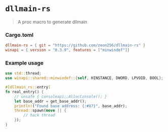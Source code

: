# `dllmain-rs`
> A proc macro to generate dllmain

### Cargo.toml
```toml
dllmain-rs = { git = "https://github.com/zeon256/dllmain-rs" }
winapi = { version = "0.3.9", features = ["minwindef"]}
```

### Example usage
```rust
use std::thread;
use winapi::shared::minwindef::{self, HINSTANCE, DWORD, LPVOID, BOOL};

#[dllmain_rs::entry]
fn real_entry() {
    // unsafe { consoleapi::AllocConsole(); }
    let base_addr = get_base_addr();
    println!("Found base address: {:#X?}", base_addr);
    thread::spawn(move || {
        // hack thread
    });
}
```
